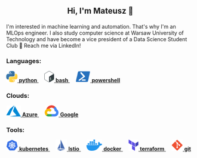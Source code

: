 ## <p align="center">Hi, I'm Mateusz 👋 </p>

<p>I'm interested in machine learning and automation. That's why I'm an MLOps engineer. I also study computer science at Warsaw University of Technology and have become a vice president of a Data Science Student Club 🎉 Reach me via LinkedIn!
</p>
  
### Languages:

<a href="https://www.python.org/">                        <img src="img/python.svg" height=30px>      **python**     </a> &nbsp;&nbsp;&nbsp;
<a href="https://www.gnu.org/software/bash/">             <img src="img/bash.svg" height=30px>        **bash**       </a> &nbsp;&nbsp;&nbsp;
<a href="https://learn.microsoft.com/en-us/powershell/">  <img src="img/powershell.svg" height=30px>  **powershell** </a>

### Clouds:

<a href="https://azure.microsoft.com/en-us/"> <img src="img/azure.svg" height=30px> **Azure**   </a> &nbsp;&nbsp;&nbsp;
<a href="https://cloud.google.com/">          <img src="img/gcp.svg" height=30px>   **Google**  </a>

### Tools:

<a href="https://kubernetes.io/">     <img src="img/kubernetes.svg" height=30px>  **kubernetes**  </a> &nbsp;&nbsp;&nbsp;
<a href="https://istio.io/">          <img src="img/istio.svg" height=30px>       **Istio**       </a> &nbsp;&nbsp;&nbsp;
<a href="https://www.docker.com/">    <img src="img/docker.svg" height=30px>      **docker**      </a> &nbsp;&nbsp;&nbsp;
<a href="https://www.terraform.io/">  <img src="img/terraform.svg" height=30px>   **terraform**   </a> &nbsp;&nbsp;&nbsp;
<a href="https://git-scm.com/">       <img src="img/git.svg" height=30px>         **git**         </a>
